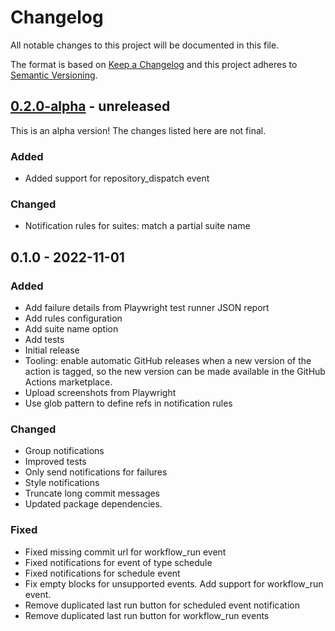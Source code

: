 # Changelog

All notable changes to this project will be documented in this file.

The format is based on [Keep a Changelog](https://keepachangelog.com/en/1.0.0/)
and this project adheres to [Semantic Versioning](https://semver.org/spec/v2.0.0.html).

## [0.2.0-alpha] - unreleased

This is an alpha version! The changes listed here are not final.

### Added
- Added support for repository_dispatch event

### Changed
- Notification rules for suites: match a partial suite name

## 0.1.0 - 2022-11-01
### Added
- Add failure details from Playwright test runner JSON report
- Add rules configuration
- Add suite name option
- Add tests
- Initial release
- Tooling: enable automatic GitHub releases when a new version of the action is tagged, so the new version can be made available in the GitHub Actions marketplace.
- Upload screenshots from Playwright
- Use glob pattern to define refs in notification rules

### Changed
- Group notifications
- Improved tests
- Only send notifications for failures
- Style notifications
- Truncate long commit messages
- Updated package dependencies.

### Fixed
- Fixed missing commit url for workflow_run event
- Fixed notifications for event of type schedule
- Fixed notifications for schedule event
- Fix empty blocks for unsupported events. Add support for workflow_run event.
- Remove duplicated last run button for scheduled event notification
- Remove duplicated last run button for workflow_run events

[0.2.0-alpha]: https://github.com/Automattic/action-test-results-to-slack/compare/v0.1.0...v0.2.0-alpha
